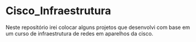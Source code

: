# Cisco_Infraestrutura
Neste repositório irei colocar alguns projetos que desenvolvi com base em um curso de infraestrutura de redes em aparelhos da cisco.
